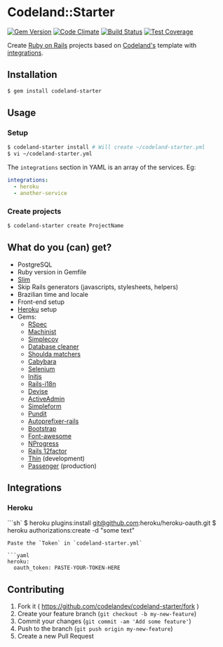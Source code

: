 # Codeland::Starter

[![Gem Version](https://badge.fury.io/rb/codeland-starter.svg)](http://badge.fury.io/rb/codeland-starter)
[![Code Climate](https://codeclimate.com/github/codelandev/codeland-starter/badges/gpa.svg)](https://codeclimate.com/github/codelandev/codeland-starter) [![Build Status](https://travis-ci.org/codelandev/codeland-starter.svg?branch=master)](https://travis-ci.org/codelandev/codeland-starter) [![Test Coverage](https://codeclimate.com/github/codelandev/codeland-starter/badges/coverage.svg)](https://codeclimate.com/github/codelandev/codeland-starter)

Create [Ruby on Rails](http://rubyonrails.org/) projects based on [Codeland's](http://codeland.com.br) template with [integrations](#integrations).

## Installation

```sh
$ gem install codeland-starter
```

## Usage

### Setup

```sh
$ codeland-starter install # Will create ~/codeland-starter.yml
$ vi ~/codeland-starter.yml
```

The `integrations` section in YAML is an array of the services. Eg:
```yaml
integrations:
  - heroku
  - another-service
```

### Create projects

```sh
$ codeland-starter create ProjectName
```

## What do you (can) get?

- PostgreSQL
- Ruby version in Gemfile
- [Slim](http://slim-lang.com/)
- Skip Rails generators (javascripts, stylesheets, helpers)
- Brazilian time and locale
- Front-end setup
- [Heroku](https://www.heroku.com/) setup
- Gems:
  - [RSpec](http://rspec.info/)
  - [Machinist](https://github.com/notahat/machinist)
  - [Simplecov](https://github.com/colszowka/simplecov)
  - [Database cleaner](https://github.com/DatabaseCleaner/database_cleaner)
  - [Shoulda matchers](https://github.com/thoughtbot/shoulda-matchers)
  - [Cabybara](http://jnicklas.github.io/capybara/)
  - [Selenium](https://rubygems.org/gems/selenium-webdriver)
  - [Initjs](https://github.com/josemarluedke/initjs)
  - [Rails-i18n](https://github.com/svenfuchs/rails-i18n)
  - [Devise](https://github.com/plataformatec/devise)
  - [ActiveAdmin](https://github.com/gregbell/active_admin)
  - [Simpleform](https://github.com/plataformatec/simple_form)
  - [Pundit](https://github.com/elabs/pundit)
  - [Autoprefixer-rails](https://github.com/ai/autoprefixer-rails)
  - [Bootstrap](https://github.com/twbs/bootstrap-sass)
  - [Font-awesome](https://github.com/bokmann/font-awesome-rails)
  - [NProgress](https://github.com/caarlos0/nprogress-rails)
  - [Rails 12factor](https://github.com/heroku/rails_12factor)
  - [Thin](http://code.macournoyer.com/thin/) (development)
  - [Passenger](https://www.phusionpassenger.com/) (production)

## Integrations

### Heroku

```sh`
$ heroku plugins:install git@github.com:heroku/heroku-oauth.git
$ heroku authorizations:create -d "some text"
```
Paste the `Token` in `codeland-starter.yml`

```yaml
heroku:
  oauth_token: PASTE-YOUR-TOKEN-HERE
```

## Contributing

1. Fork it ( https://github.com/codelandev/codeland-starter/fork )
2. Create your feature branch (`git checkout -b my-new-feature`)
3. Commit your changes (`git commit -am 'Add some feature'`)
4. Push to the branch (`git push origin my-new-feature`)
5. Create a new Pull Request

